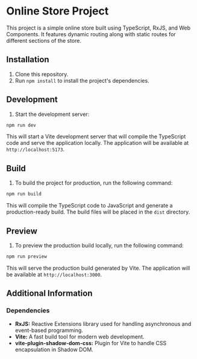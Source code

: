 # Online Store Project

This project is a simple online store built using TypeScript, RxJS, and Web Components. It features dynamic routing along with static routes for different sections of the store.

## Installation

1. Clone this repository.
2. Run `npm install` to install the project's dependencies.

## Development

1. Start the development server:

```bash
npm run dev
```

This will start a Vite development server that will compile the TypeScript code and serve the application locally. The application will be available at `http://localhost:5173`.

## Build

1. To build the project for production, run the following command:

```bash
npm run build
```

This will compile the TypeScript code to JavaScript and generate a production-ready build. The build files will be placed in the `dist` directory.

## Preview

1. To preview the production build locally, run the following command:

```bash
npm run preview
```

This will serve the production build generated by Vite. The application will be available at `http://localhost:3000`.

## Additional Information

### Dependencies

* **RxJS:** Reactive Extensions library used for handling asynchronous and event-based programming.
* **Vite:** A fast build tool for modern web development.
* **vite-plugin-shadow-dom-css:** Plugin for Vite to handle CSS encapsulation in Shadow DOM.

